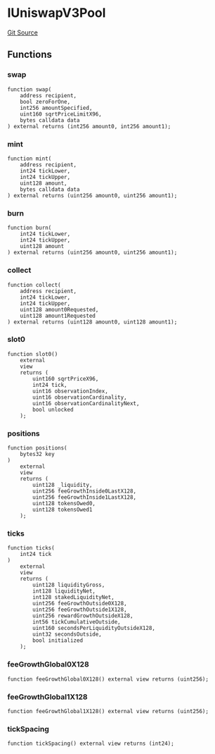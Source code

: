 # IUniswapV3Pool
[Git Source](https://github.com/ArrakisFinance/arrakis-modular/blob/main/src/interfaces/IUniswapV3Pool.sol)


## Functions
### swap


```solidity
function swap(
    address recipient,
    bool zeroForOne,
    int256 amountSpecified,
    uint160 sqrtPriceLimitX96,
    bytes calldata data
) external returns (int256 amount0, int256 amount1);
```

### mint


```solidity
function mint(
    address recipient,
    int24 tickLower,
    int24 tickUpper,
    uint128 amount,
    bytes calldata data
) external returns (uint256 amount0, uint256 amount1);
```

### burn


```solidity
function burn(
    int24 tickLower,
    int24 tickUpper,
    uint128 amount
) external returns (uint256 amount0, uint256 amount1);
```

### collect


```solidity
function collect(
    address recipient,
    int24 tickLower,
    int24 tickUpper,
    uint128 amount0Requested,
    uint128 amount1Requested
) external returns (uint128 amount0, uint128 amount1);
```

### slot0


```solidity
function slot0()
    external
    view
    returns (
        uint160 sqrtPriceX96,
        int24 tick,
        uint16 observationIndex,
        uint16 observationCardinality,
        uint16 observationCardinalityNext,
        bool unlocked
    );
```

### positions


```solidity
function positions(
    bytes32 key
)
    external
    view
    returns (
        uint128 _liquidity,
        uint256 feeGrowthInside0LastX128,
        uint256 feeGrowthInside1LastX128,
        uint128 tokensOwed0,
        uint128 tokensOwed1
    );
```

### ticks


```solidity
function ticks(
    int24 tick
)
    external
    view
    returns (
        uint128 liquidityGross,
        int128 liquidityNet,
        int128 stakedLiquidityNet,
        uint256 feeGrowthOutside0X128,
        uint256 feeGrowthOutside1X128,
        uint256 rewardGrowthOutsideX128,
        int56 tickCumulativeOutside,
        uint160 secondsPerLiquidityOutsideX128,
        uint32 secondsOutside,
        bool initialized
    );
```

### feeGrowthGlobal0X128


```solidity
function feeGrowthGlobal0X128() external view returns (uint256);
```

### feeGrowthGlobal1X128


```solidity
function feeGrowthGlobal1X128() external view returns (uint256);
```

### tickSpacing


```solidity
function tickSpacing() external view returns (int24);
```

